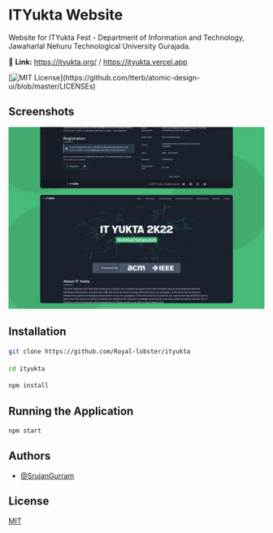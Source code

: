 # ITYukta Website

Website for ITYukta Fest - Department of Information and Technology, Jawaharlal Nehuru Technological University Gurajada. 

🔗 **Link:** https://ityukta.org/ / https://ityukta.vercel.app

[![MIT License](https://img.shields.io/apm/l/atomic-design-ui.svg?)](https://github.com/tterb/atomic-design-ui/blob/master/LICENSEs)
## Screenshots

<center>
<img src="/screenshot.jpg"/>
</center>
  
## Installation

```bash
git clone https://github.com/Royal-lobster/ityukta

cd ityukta

npm install
```
## Running the Application

```bash
npm start
```
    
## Authors

- [@SrujanGurram](https://www.github.com/royal-lobster)

  
## License

[MIT](https://choosealicense.com/licenses/mit/)

  
